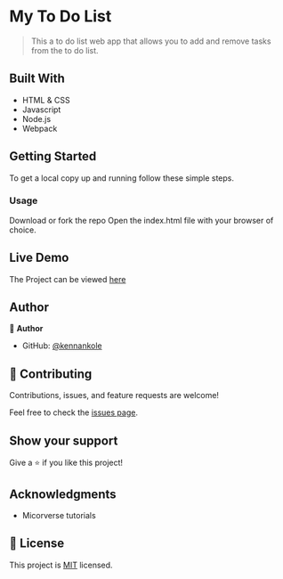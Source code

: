 # My To Do List

> This a to do list web app that allows you to add and remove tasks from the to do list.


## Built With

- HTML & CSS
- Javascript
- Node.js 
- Webpack

## Getting Started

To get a local copy up and running follow these simple steps.

### Usage
Download or fork the repo 
Open the index.html file with your browser of choice.

## Live Demo 
The Project can be viewed [here](#)

## Author

👤 **Author**

- GitHub: [@kennankole](https://github.com/kennankole)


## 🤝 Contributing

Contributions, issues, and feature requests are welcome!

Feel free to check the [issues page](../../issues/).

## Show your support

Give a ⭐️ if you like this project!

## Acknowledgments

- Micorverse tutorials


## 📝 License

This project is [MIT](./LICENSE) licensed.